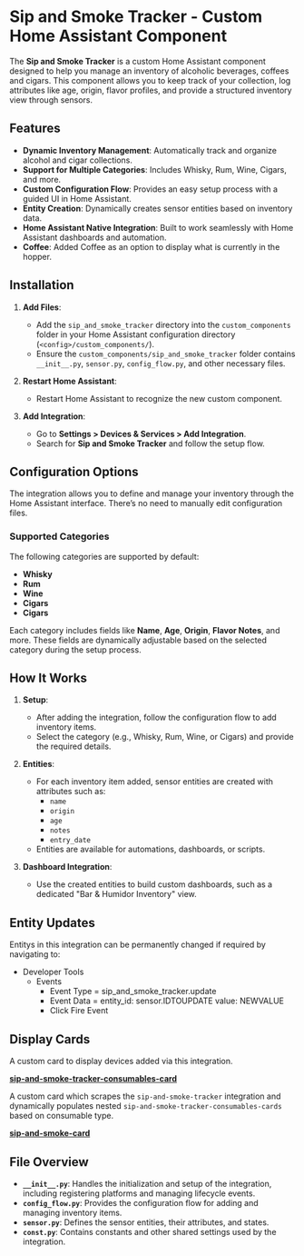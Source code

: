 # **Sip and Smoke Tracker - Custom Home Assistant Component**

The **Sip and Smoke Tracker** is a custom Home Assistant component designed to help you manage an inventory of alcoholic beverages, coffees and cigars. This component allows you to keep track of your collection, log attributes like age, origin, flavor profiles, and provide a structured inventory view through sensors.

## **Features**
- **Dynamic Inventory Management**: Automatically track and organize alcohol and cigar collections.
- **Support for Multiple Categories**: Includes Whisky, Rum, Wine, Cigars, and more.
- **Custom Configuration Flow**: Provides an easy setup process with a guided UI in Home Assistant.
- **Entity Creation**: Dynamically creates sensor entities based on inventory data.
- **Home Assistant Native Integration**: Built to work seamlessly with Home Assistant dashboards and automation.
- **Coffee**: Added Coffee as an option to display what is currently in the hopper.

## **Installation**
1. **Add Files**:
   - Add the `sip_and_smoke_tracker` directory into the `custom_components` folder in your Home Assistant configuration directory (`<config>/custom_components/`).
   - Ensure the `custom_components/sip_and_smoke_tracker` folder contains `__init__.py`, `sensor.py`, `config_flow.py`, and other necessary files.

2. **Restart Home Assistant**:
   - Restart Home Assistant to recognize the new custom component.

3. **Add Integration**:
   - Go to **Settings > Devices & Services > Add Integration**.
   - Search for **Sip and Smoke Tracker** and follow the setup flow.

## **Configuration Options**
The integration allows you to define and manage your inventory through the Home Assistant interface. There’s no need to manually edit configuration files.

### **Supported Categories**
The following categories are supported by default:
- **Whisky**
- **Rum**
- **Wine**
- **Cigars**
- **Cigars**

Each category includes fields like **Name**, **Age**, **Origin**, **Flavor Notes**, and more. These fields are dynamically adjustable based on the selected category during the setup process.

## **How It Works**
1. **Setup**:
   - After adding the integration, follow the configuration flow to add inventory items.
   - Select the category (e.g., Whisky, Rum, Wine, or Cigars) and provide the required details.

2. **Entities**:
   - For each inventory item added, sensor entities are created with attributes such as:
     - `name`
     - `origin`
     - `age`
     - `notes`
     - `entry_date`
   - Entities are available for automations, dashboards, or scripts.

3. **Dashboard Integration**:
   - Use the created entities to build custom dashboards, such as a dedicated "Bar & Humidor Inventory" view.

## **Entity Updates**

Entitys in this integration can be permanently changed if required by navigating to:
 - Developer Tools
   - Events
      - Event Type = sip_and_smoke_tracker.update
      - Event Data = entity_id: sensor.IDTOUPDATE
                     value: NEWVALUE
      - Click Fire Event

## **Display Cards**
A custom card to display devices added via this integration.

**[sip-and-smoke-tracker-consumables-card](https://gitea-rpiprd.zcznet.uk/gitchadmin/sip-and-smoke-tracker-consumables-card)**

A custom card which scrapes the `sip-and-smoke-tracker` integration and dynamically populates nested `sip-and-smoke-tracker-consumables-cards` based on consumable type.

**[sip-and-smoke-card](https://gitea-rpiprd.zcznet.uk/gitchadmin/sip-and-smoke-card)**

## **File Overview**

- **`__init__.py`**: Handles the initialization and setup of the integration, including registering platforms and managing lifecycle events.
- **`config_flow.py`**: Provides the configuration flow for adding and managing inventory items.
- **`sensor.py`**: Defines the sensor entities, their attributes, and states.
- **`const.py`**: Contains constants and other shared settings used by the integration.

